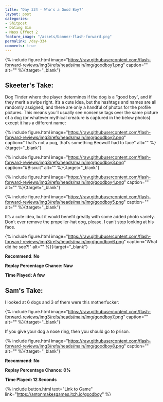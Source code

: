 ```yaml
---
title: "Day 334 - Who's a Good Boy?"
layout: post
categories:
- Shitpost
- Dating Sim
- Mass Effect 2
feature_image: "/assets/banner-flash-forward.png"
permalink: /day-334
comments: true
---
```


{% include figure.html image="https://raw.githubusercontent.com/flash-forward-reviews/img3/refs/heads/main/img/goodboy1.png" caption="" alt="" %}{:target="_blank"}
 
## Skeeter's Take:

Dog Tinder where the player determines if the dog is a “good boy”, and if they merit a swipe right. It’s a cute idea, but the hashtags and names are all randomly assigned, and there are only a handful of photos for the profile pictures. This means you’ll usually see nonsense tags over the same picture of a dog (or whatever mythical creature is captured in the below photos) except it has a different name: 

{% include figure.html image="https://raw.githubusercontent.com/flash-forward-reviews/img3/refs/heads/main/img/goodboy2.png" caption="That’s not a pug, that’s something Beowulf had to face" alt="" %}{:target="_blank"}

{% include figure.html image="https://raw.githubusercontent.com/flash-forward-reviews/img3/refs/heads/main/img/goodboy3.png" caption="#Biscuit" alt="" %}{:target="_blank"}

{% include figure.html image="https://raw.githubusercontent.com/flash-forward-reviews/img3/refs/heads/main/img/goodboy4.png" caption="" alt="" %}{:target="_blank"}

{% include figure.html image="https://raw.githubusercontent.com/flash-forward-reviews/img3/refs/heads/main/img/goodboy5.png" caption="" alt="" %}{:target="_blank"}

It’s a cute idea, but it would benefit greatly with some added photo variety. Don’t ever remove the propeller-hat dog, please. I can’t stop looking at his face. 

{% include figure.html image="https://raw.githubusercontent.com/flash-forward-reviews/img3/refs/heads/main/img/goodboy6.png" caption="What did he see?!" alt="" %}{:target="_blank"}

**Recommend: No**

**Replay Percentage Chance: Naw**

**Time Played: A few**

## Sam's Take:

I looked at 6 dogs and 3 of them were this motherfucker:

{% include figure.html image="https://raw.githubusercontent.com/flash-forward-reviews/img3/refs/heads/main/img/goodboy7.png" caption="" alt="" %}{:target="_blank"}

If you give your dog a nose ring, then you should go to prison.

{% include figure.html image="https://raw.githubusercontent.com/flash-forward-reviews/img3/refs/heads/main/img/goodboy8.png" caption="" alt="" %}{:target="_blank"}

**Recommend: No**

**Replay Percentage Chance: 0%**

**Time Played: 12 Seconds**

{% include button.html text="Link to Game" link="https://antonmakesgames.itch.io/goodboy" %}